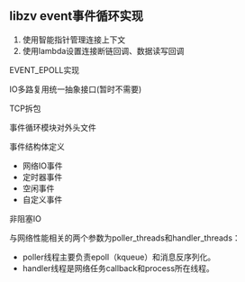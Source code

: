 ## libzv event事件循环实现

1. 使用智能指针管理连接上下文
2. 使用lambda设置连接断链回调、数据读写回调

EVENT_EPOLL实现

IO多路复用统一抽象接口(暂时不需要)

TCP拆包

事件循环模块对外头文件

事件结构体定义

- 网络IO事件
- 定时器事件
- 空闲事件
- 自定义事件

非阻塞IO


与网络性能相关的两个参数为poller_threads和handler_threads：
* poller线程主要负责epoll（kqueue）和消息反序列化。
* handler线程是网络任务callback和process所在线程。